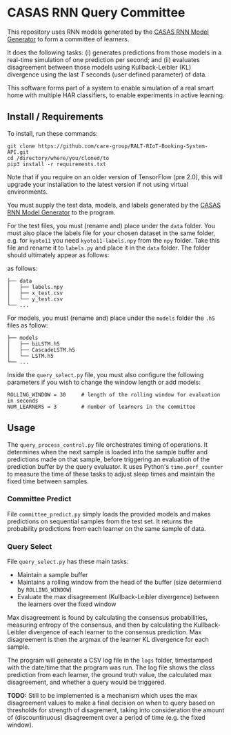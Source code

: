 # CASAS RNN Query Committee

This repository uses RNN models generated by the [CASAS RNN Model Generator](https://github.com/ronsm/CASAS-RNN-Model-Generator) to form a committee of learners.

It does the following tasks: (i) generates predictions from those models in a real-time simulation of one prediction per second; and (ii) evaluates disagreement between those models using Kullback-Leibler (KL) divergence using the last _T_ seconds (user defined parameter) of data.

This software forms part of a system to enable simulation of a real smart home with multiple HAR classifiers, to enable experiments in active learning.

## Install / Requirements

To install, run these commands:

```
git clone https://github.com/care-group/RALT-RIoT-Booking-System-API.git
cd /directory/where/you/cloned/to
pip3 install -r requirements.txt
```

Note that if you require on an older version of TensorFlow (pre 2.0), this will upgrade your installation to the latest version if not using virtual environments.

You must supply the test data, models, and labels generated by the [CASAS RNN Model Generator](https://github.com/ronsm/CASAS-RNN-Model-Generator) to the program.

For the test files, you must (rename and) place under the ```data``` folder. You must also place the labels file for your chosen dataset in the same folder, e.g. for ```kyoto11``` you need ```kyoto11-labels.npy``` from the ```npy``` folder. Take this file and rename it to ```labels.py``` and place it in the ```data``` folder. The folder should ultimately appear as follows:

as follows:
```
├── data
│   ├── labels.npy
│   ├── x_test.csv
│   └── y_test.csv
└── ...
```

For models, you must (rename and) place under the ```models``` folder the ```.h5``` files as follow:
```
├── models
│   ├── biLSTM.h5
│   ├── CascadeLSTM.h5
│   └── LSTM.h5
└── ...
```

Inside the ```query_select.py``` file, you must also configure the following parameters if you wish to change the window length or add models:
```
ROLLING_WINDOW = 30     # length of the rolling window for evaluation in seconds
NUM_LEARNERS = 3        # number of learners in the committee
```

## Usage

The ```query_process_control.py``` file orchestrates timing of operations. It determines when the next sample is loaded into the sample buffer and predictions made on that sample, before triggering an evaluation of the prediction buffer by the query evaluator. It uses Python's ```time.perf_counter``` to measure the time of these tasks to adjust sleep times and maintain the fixed time between samples.

### Committee Predict

File ```committee_predict.py``` simply loads the provided models and makes predictions on sequential samples from the test set. It returns the probability predictions from each learner on the same sample of data.

### Query Select

File ```query_select.py``` has these main tasks:
* Maintain a sample buffer
* Maintains a rolling window from the head of the buffer (size determiend by ```ROLLING_WINDOW```)
* Evaluate the max disagreement (Kullback-Leibler divergence) between the learners over the fixed window

Max disagreement is found by calculating the consensus probabilities, measuring entropy of the consensus, and then by calculating the Kullback-Leibler divergence of each learner to the consensus prediction. Max disagreement is then the argmax of the learner KL divergence for each sample.

The program will generate a CSV log file in the ```logs``` folder, timestamped with the date/time that the program was run. The log file shows the class prediction from each learner, the ground truth value, the calculated max disagreement, and whether a query would be triggered.

__TODO:__ Still to be implemented is a mechanism which uses the max disagreement values to make a final decision on when to query based on thresholds for strength of disagrement, taking into consideration the amount of (discountinuous) disagreement over a period of time (e.g. the fixed window).